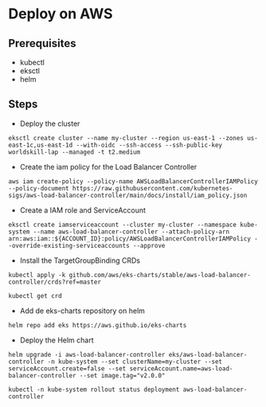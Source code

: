 # Deploy on AWS

## Prerequisites

- kubectl
- eksctl
- helm

## Steps

- Deploy the cluster

```shell
eksctl create cluster --name my-cluster --region us-east-1 --zones us-east-1c,us-east-1d --with-oidc --ssh-access --ssh-public-key worldskill-lap --managed -t t2.medium
```

- Create the iam policy for the Load Balancer Controller

```shell
aws iam create-policy --policy-name AWSLoadBalancerControllerIAMPolicy --policy-document https://raw.githubusercontent.com/kubernetes-sigs/aws-load-balancer-controller/main/docs/install/iam_policy.json

```

- Create a IAM role and ServiceAccount

```shell
eksctl create iamserviceaccount --cluster my-cluster --namespace kube-system --name aws-load-balancer-controller --attach-policy-arn arn:aws:iam::${ACCOUNT_ID}:policy/AWSLoadBalancerControllerIAMPolicy --override-existing-serviceaccounts --approve
```

- Install the TargetGroupBinding CRDs

```shell
kubectl apply -k github.com/aws/eks-charts/stable/aws-load-balancer-controller/crds?ref=master

kubectl get crd
```

- Add de eks-charts repository on helm

```shell
helm repo add eks https://aws.github.io/eks-charts
```

- Deploy the Helm chart

```shell
helm upgrade -i aws-load-balancer-controller eks/aws-load-balancer-controller -n kube-system --set clusterName=my-cluster --set serviceAccount.create=false --set serviceAccount.name=aws-load-balancer-controller --set image.tag="v2.0.0"

kubectl -n kube-system rollout status deployment aws-load-balancer-controller
```